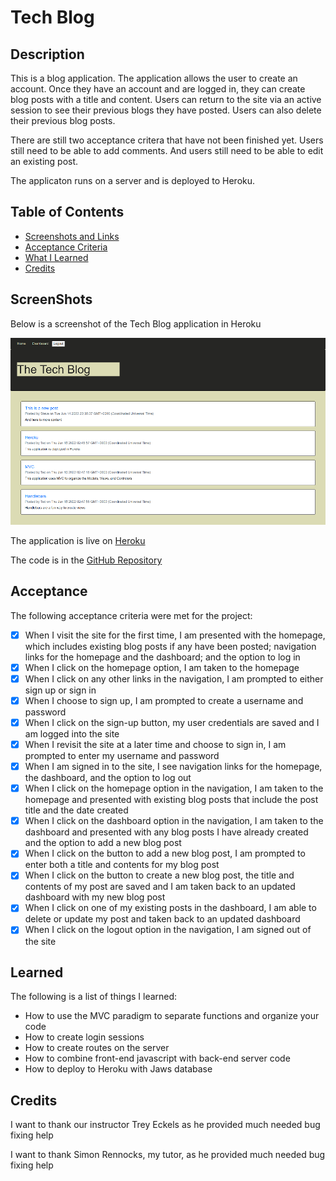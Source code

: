 # Tech Blog

## Description

This is a blog application.  The application allows the user to create an account.  Once they have an account and are logged in, they can create blog posts with a title and content.  Users can return to the site via an active session to see their previous blogs they have posted.  Users can also delete their previous blog posts.

There are still two acceptance critera that have not been finished yet.  Users still need to be able to add comments.  And users still need to be able to edit an existing post.

The applicaton runs on a server and is deployed to Heroku.

## Table of Contents

- [Screenshots and Links](#screenshots)
- [Acceptance Criteria](#acceptance)
- [What I Learned](#learned)
- [Credits](#credits)

## ScreenShots

Below is a screenshot of the Tech Blog application in Heroku

![Tech Blog Screenshot](./public/images/techblogscreen.png)

The application is live on [Heroku](https://fathomless-wave-42828.herokuapp.com/)

The code is in the [GitHub Repository](https://github.com/stephencurrie/tech-blog)

## Acceptance

The following acceptance criteria were met for the project:

- [x] When I visit the site for the first time, I am presented with the homepage, which includes existing blog posts if any have been posted; navigation links for the homepage and the dashboard; and the option to log in
- [x] When I click on the homepage option, I am taken to the homepage
- [x] When I click on any other links in the navigation, I am prompted to either sign up or sign in
- [x] When I choose to sign up, I am prompted to create a username and password
- [x] When I click on the sign-up button, my user credentials are saved and I am logged into the site
- [x] When I revisit the site at a later time and choose to sign in, I am prompted to enter my username and password
- [x] When I am signed in to the site, I see navigation links for the homepage, the dashboard, and the option to log out
- [x] When I click on the homepage option in the navigation, I am taken to the homepage and presented with existing blog posts that include the post title and the date created
- [x] When I click on the dashboard option in the navigation, I am taken to the dashboard and presented with any blog posts I have already created and the option to add a new blog post
- [x] When I click on the button to add a new blog post, I am prompted to enter both a title and contents for my blog post
- [x] When I click on the button to create a new blog post, the title and contents of my post are saved and I am taken back to an updated dashboard with my new blog post
- [x] When I click on one of my existing posts in the dashboard, I am able to delete or update my post and taken back to an updated dashboard
- [x] When I click on the logout option in the navigation, I am signed out of the site

## Learned

The following is a list of things I learned:

- How to use the MVC paradigm to separate functions and organize your code
- How to create login sessions
- How to create routes on the server
- How to combine front-end javascript with back-end server code
- How to deploy to Heroku with Jaws database

## Credits
I want to thank our instructor Trey Eckels as he provided much needed bug fixing help

I want to thank Simon Rennocks, my tutor, as he provided much needed bug fixing help
